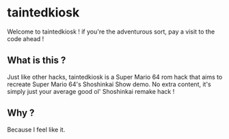# taintedkiosk

Welcome to taintedkiosk !
if you're the adventurous sort,
pay a visit to the code ahead !

## What is this ?
Just like other hacks, taintedkiosk is a Super Mario 64 rom hack that aims to recreate Super Mario 64's Shoshinkai Show demo.
No extra content, it's simply just your average good ol' Shoshinkai remake hack !

## Why ?
Because I feel like it. 
